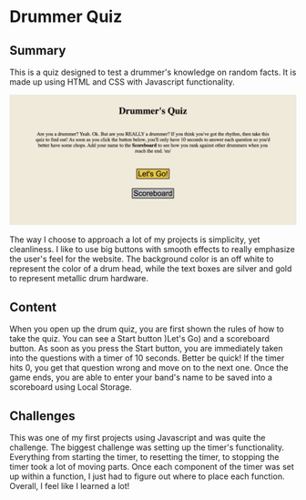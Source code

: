 <h1>
    Drummer Quiz
</h1>

<h2>
    Summary
</h2>

<p>
    This is a quiz designed to test a drummer's knowledge on random facts. It is made up using HTML and CSS with Javascript functionality.
</p>

<img src="Screen Shot 2020-11-08 at 8.02.32 AM.png"> 

<p>
    The way I choose to approach a lot of my projects is simplicity, yet cleanliness. I like to use big buttons with smooth effects to really emphasize the user's feel for the website. The background color is an off white to represent the color of a drum head, while the text boxes are silver and gold to represent metallic drum hardware.
</p>

<h2>
    Content
</h2>

<p>
    When you open up the drum quiz, you are first shown the rules of how to take the quiz. You can see a Start button )Let's Go) and a scoreboard button. As soon as you press the Start button, you are immediately taken into the questions with a timer of 10 seconds. Better be quick! If the timer hits 0, you get that question wrong and move on to the next one. Once the game ends, you are able to enter your band's name to be saved into a scoreboard using Local Storage.
</p>

<h2>
    Challenges
</h2>

<p>
    This was one of my first projects using Javascript and was quite the challenge. The biggest challenge was setting up the timer's functionality. Everything from starting the timer, to resetting the timer, to stopping the timer took a lot of moving parts. Once each component of the timer was set up within a function, I just had to figure out where to place each function. Overall, I feel like I learned a lot!
</p>
